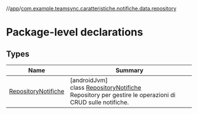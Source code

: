 //[app](../../index.md)/[com.example.teamsync.caratteristiche.notifiche.data.repository](index.md)

# Package-level declarations

## Types

| Name | Summary |
|---|---|
| [RepositoryNotifiche](-repository-notifiche/index.md) | [androidJvm]<br>class [RepositoryNotifiche](-repository-notifiche/index.md)<br>Repository per gestire le operazioni di CRUD sulle notifiche. |
